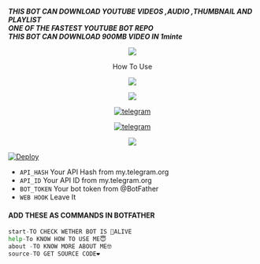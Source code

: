 
**_THIS BOT CAN DOWNLOAD YOUTUBE VIDEOS ,AUDIO ,THUMBNAIL AND PLAYLIST  
  ONE OF THE FASTEST YOUTUBE BOT REPO  
  THIS BOT CAN DOWNLOAD 900MB VIDEO IN 1minte_**
<p align="center">
<a href="https://www.youtube.com/watch?v=xyW5fe0AkXo"><img src="https://img.shields.io/badge/SPEED%20TEST%20SUBSCRIBE-orangered.svg?logo=Youtube"></a>
<p align="center">
How To Use
<p align="center">
<a href="https://www.youtube.com/watch?v=xyW5fe0AkXo"><img src="https://img.shields.io/badge/How%20To%20Use%20Check%20My%20Youtube%20Video-orange.svg?logo=Youtube"></a>



<p align="center">
<a href="https://www.youtube.com/watch?v=xyW5fe0AkXo"><img src="https://img.shields.io/badge/THE%20HB%20SUBSCRIBE-darkblue.svg?logo=Youtube"></a>
<p align="center">
<a href="https://t.me/alluaddict"><img alt="telegram" src="https://img.shields.io/badge/THE HB TELEGRAM-%22B1B17.svg?&logo=telegram&logoColor=red"></a>
<p align="center">
<a href="https://t.me/TELSABOTS"><img alt="telegram" src="https://img.shields.io/badge/HB BOTS TELEGRAM-%22B1B17.svg?&logo=telegram&logoColor=red"></a>
<p align="center">
  
  <a href="https://www.python.org">
    <img src="http://ForTheBadge.com/images/badges/made-with-python.svg">
    

[![Deploy](https://www.herokucdn.com/deploy/button.svg)](https://heroku.com/deploy?template=https://github.com/DragoServer/YOUTUBE-BOT)
    
    


- `API_HASH` Your API Hash from my.telegram.org
- `API_ID` Your API ID from my.telegram.org
- `BOT_TOKEN` Your bot token from @BotFather
- `WEB HOOK` Leave It

</details>

#### ADD THESE AS COMMANDS IN BOTFATHER

```python
start-TO CHECK WETHER BOT IS 🤩ALIVE
help-To KNOW HOW TO USE ME😇
about -TO KNOW MORE ABOUT ME🤓
source-TO GET SOURCE CODE❤️
```
  

